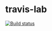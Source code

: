 # travis-lab

[![Build status](https://travis-ci.org/restavratof/travis-lab.svg?master)](https://travis-ci.org/restavratof)